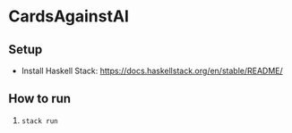 # CardsAgainstAI

## Setup
- Install Haskell Stack: https://docs.haskellstack.org/en/stable/README/
  
## How to run
1. `stack run`